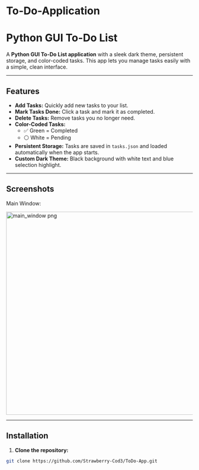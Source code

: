 ﻿# To-Do-Application
# Python GUI To-Do List

A **Python GUI To-Do List application** with a sleek dark theme, persistent storage, and color-coded tasks. This app lets you manage tasks easily with a simple, clean interface.

---

## Features

- **Add Tasks:** Quickly add new tasks to your list.
- **Mark Tasks Done:** Click a task and mark it as completed.
- **Delete Tasks:** Remove tasks you no longer need.
- **Color-Coded Tasks:**
  - ✅ Green = Completed
  - ⚪ White = Pending
- **Persistent Storage:** Tasks are saved in `tasks.json` and loaded automatically when the app starts.
- **Custom Dark Theme:** Black background with white text and blue selection highlight.

---

## Screenshots
Main Window:

<img width="516" height="549" alt="main_window png" src="https://github.com/user-attachments/assets/2a3d0e34-87f3-4629-8907-959fbb4a131a" />



---

## Installation

1. **Clone the repository:**

```bash
git clone https://github.com/Strawberry-Cod3/ToDo-App.git
